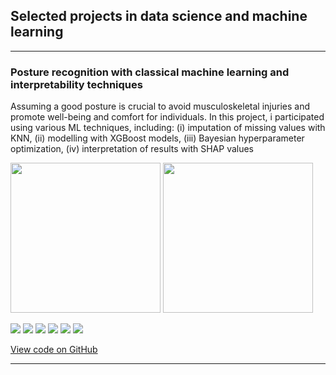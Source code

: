 ## Selected projects in data science and machine learning

---

### Posture recognition with classical machine learning and interpretability techniques
Assuming a good posture is crucial to avoid musculoskeletal injuries and promote well-being and comfort for individuals. In this project, i participated using various ML techniques, including: (i) imputation of missing values with KNN, (ii) modelling with XGBoost models, (iii) Bayesian hyperparameter optimization, (iv) interpretation of results with SHAP values

<img src="https://github.com/imonteiroyh/imonteiroyh.github.io/assets/61994795/94a54652-fcb1-4906-a3b2-8c3eaef9f552" width="240">
<img src="https://github.com/imonteiroyh/imonteiroyh.github.io/assets/61994795/d4cb3171-fa97-4847-9c7b-32ad4bec12c3" width="240">

[![](https://img.shields.io/badge/Python-white)](#) [![](https://img.shields.io/badge/Scikit%20Learn-white)](#) [![](https://img.shields.io/badge/Scikit%20Optimize-white)](#) [![](https://img.shields.io/badge/Pandas-white)](#) [![](https://img.shields.io/badge/NumPy-white)](#) [![](https://img.shields.io/badge/SHAP-white)](#)

[View code on GitHub](https://github.com/imonteiroyh/IOT)

---
